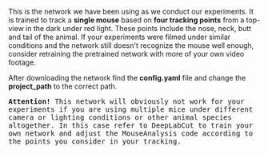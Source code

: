 This is the network we have been using as we conduct our experiments. It is trained to track a <strong>single mouse</strong> based on <strong>four tracking points</strong> from a top-view in the dark under red light. These points include the nose, neck, butt and tail of the animal. If your experiments were filmed under similar conditions and the network still doesn't recognize the mouse well enough, consider retraining the pretrained network with more of your own video footage.

After downloading the network find the <strong>config.yaml</strong> file and change the <strong>project_path</strong> to the correct path. 

</p>
<kbd>
<strong>Attention!</strong>
This network will obviously not work for your experiments if you are using multiple mice under different camera or lighting conditions or other animal species altogether. In this case refer to DeepLabCut to train your own network and adjust the MouseAnalysis code according to the points you consider in your tracking.
</kbd>
</p>

